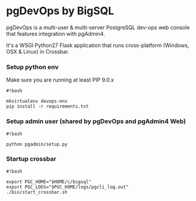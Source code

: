 # pgDevOps by BigSQL #

pgDevOps is a multi-user & multi-server PostgreSQL dev-ops web console that features integration with pgAdmin4.  

It's a WSGI Python27 Flask application that runs cross-platform (Windows, OSX & Linux) in Crossbar. 


### Setup python env
Make sure you are running at least PIP 9.0.x

```
#!bash

mkvirtualenv devops-env
pip install -r requirements.txt

```

### Setup admin user (shared by pgDevOps and pgAdmin4 Web)
```
#!bash

python pgadmin/setup.py

```

### Startup crossbar
```
#!bash

export PGC_HOME="$HOME/c/bigsql"
export PGC_LOGS="$PGC_HOME/logs/pgcli_log.out"
./bin/start_crossbar.sh

```